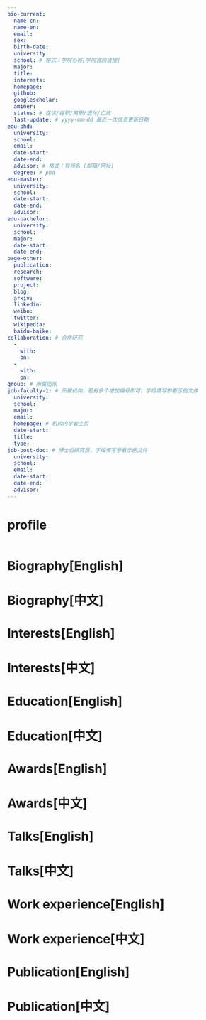 ```yaml
---
bio-current:
  name-cn: 
  name-en: 
  email: 
  sex: 
  birth-date: 
  university: 
  school: # 格式：学院名称[学院官网链接]
  major: 
  title: 
  interests: 
  homepage: 
  github: 
  googlescholar: 
  aminer: 
  status: # 在读/在职/离职/退休/亡故
  last-update: # yyyy-mm-dd 最近一次信息更新日期
edu-phd:
  university: 
  school: 
  email: 
  date-start: 
  date-end: 
  advisor: # 格式：导师名 [邮箱/网址]
  degree: # phd
edu-master:
  university: 
  school: 
  date-start: 
  date-end: 
  advisor:
edu-bachelor:
  university: 
  school: 
  major: 
  date-start: 
  date-end: 
page-other:
  publication: 
  research: 
  software: 
  project: 
  blog: 
  arxiv: 
  linkedin: 
  weibo:
  twitter:
  wikipedia:
  baidu-baike:
collaboration: # 合作研究
  - 
    with: 
    on: 
  - 
    with: 
    on: 
group: # 所属团队
job-faculty-1: # 所属机构，若有多个增加编号即可，字段填写参看示例文件
  university: 
  school: 
  major: 
  email: 
  homepage: # 机构内学者主页
  date-start: 
  title: 
  type: 
job-post-doc: # 博士后研究员，字段填写参看示例文件
  university: 
  school: 
  email: 
  date-start: 
  date-end: 
  advisor: 
---
```


# profile

![]()

# Biography[English]

# Biography[中文]

# Interests[English]

# Interests[中文]

# Education[English]

# Education[中文]

# Awards[English]

# Awards[中文]

# Talks[English]

# Talks[中文]

# Work experience[English]

# Work experience[中文]

# Publication[English]

# Publication[中文]